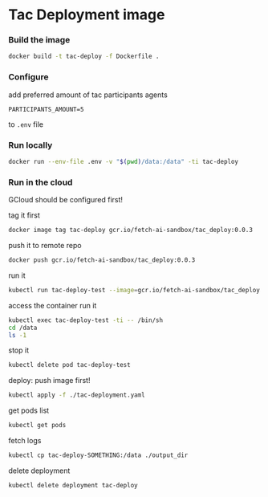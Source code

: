 # Tac Deployment image


### Build the image

``` bash
docker build -t tac-deploy -f Dockerfile .
```
### Configure
add preferred amount of tac participants agents
```
PARTICIPANTS_AMOUNT=5
```
to `.env` file

### Run locally

``` bash
docker run --env-file .env -v "$(pwd)/data:/data" -ti tac-deploy
```


### Run in the cloud
GCloud should be configured first!

tag it first
``` bash
docker image tag tac-deploy gcr.io/fetch-ai-sandbox/tac_deploy:0.0.3
```


push it to remote repo
``` bash
docker push gcr.io/fetch-ai-sandbox/tac_deploy:0.0.3
```

run it
``` bash
kubectl run tac-deploy-test --image=gcr.io/fetch-ai-sandbox/tac_deploy:0.0.3 --env="PARTICIPANTS_AMOUNT=5" --attach
```

access the container
run it
``` bash
kubectl exec tac-deploy-test -ti -- /bin/sh
cd /data
ls -1
```


stop it
``` bash
kubectl delete pod tac-deploy-test
```



deploy:
push image first!
``` bash
kubectl apply -f ./tac-deployment.yaml
```

get pods list
``` bash
kubectl get pods
```

fetch logs
``` bash
kubectl cp tac-deploy-SOMETHING:/data ./output_dir
```

delete deployment
``` bash
kubectl delete deployment tac-deploy
```